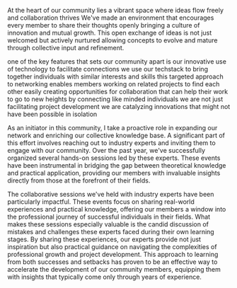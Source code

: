 At the heart of our community lies a vibrant space where ideas flow freely and collaboration thrives We've made an environment that encourages every member to share their thoughts openly bringing a culture of innovation and mutual growth. This open exchange of ideas is not just welcomed but actively nurtured allowing concepts to evolve and mature through collective input and refinement.

one of the key features that sets our community apart is our innovative use of technology to facilitate connections  we use our techstack to bring together individuals with similar interests and  skills this targeted approach to networking enables members working on related projects to find each other easily creating opportunities for collaboration that can help their work to go to new heights by connecting like minded individuals  we are not just facilitating project development we are catalyzing innovations that might not have been possible in isolation

As an initiator in this community, I take a proactive role in expanding our network and enriching our collective knowledge base. A significant part of this effort involves reaching out to industry experts and inviting them to engage with our community. Over the past year, we've successfully organized several hands-on sessions led by these experts. These events have been instrumental in bridging the gap between theoretical knowledge and practical application, providing our members with invaluable insights directly from those at the forefront of their fields.

The collaborative sessions we've held with industry experts have been particularly impactful. These events focus on sharing real-world experiences and practical knowledge, offering our members a window into the professional journey of successful individuals in their fields. What makes these sessions especially valuable is the candid discussion of mistakes and challenges these experts faced during their own learning stages. By sharing these experiences, our experts provide not just inspiration but also practical guidance on navigating the complexities of professional growth and project development. This approach to learning from both successes and setbacks has proven to be an effective way to accelerate the development of our community members, equipping them with insights that typically come only through years of experience.
